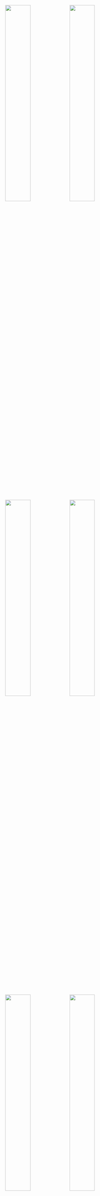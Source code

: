 <p dir="auto">  
<a target="_blank" rel="noopener noreferrer nofollow" href="https://github.com/daengjun/PetStrory/assets/98893006/bb910da7-4d1f-4748-b647-1aff2561a7e7"><img width="40%" src="https://github.com/daengjun/PetStrory/assets/98893006/bb910da7-4d1f-4748-b647-1aff2561a7e7" style="max-width: 100%;"></a>
    <a target="_blank" rel="noopener noreferrer nofollow" href="https://github.com/daengjun/PetStrory/assets/98893006/0d71eba1-9188-49b5-a10a-9d925b39b256"><img width="40%" 
src="https://github.com/daengjun/PetStrory/assets/98893006/0d71eba1-9188-49b5-a10a-9d925b39b256" style="max-width: 100%;"></a>

</p>  

<p dir="auto">  
<a target="_blank" rel="noopener noreferrer nofollow" href="https://github.com/daengjun/PetStrory/assets/98893006/a3de1267-8b38-4544-bb7c-5de347852781"><img width="40%" src="https://github.com/daengjun/PetStrory/assets/98893006/a3de1267-8b38-4544-bb7c-5de347852781" style="max-width: 100%;"></a>
<a target="_blank" rel="noopener noreferrer nofollow" href="https://github.com/daengjun/PetStrory/assets/98893006/b1bde6d8-08e1-437f-bbbc-dd70b08a61ca"><img width="40%" src="https://github.com/daengjun/PetStrory/assets/98893006/b1bde6d8-08e1-437f-bbbc-dd70b08a61ca" style="max-width: 100%;"></a>
</p>  

<p dir="auto">  
<a target="_blank" rel="noopener noreferrer nofollow" href="https://github.com/daengjun/PetStrory/assets/98893006/04b0f715-72f0-46fa-91a2-2531504d9c8b"><img width="40%" src="https://github.com/daengjun/PetStrory/assets/98893006/04b0f715-72f0-46fa-91a2-2531504d9c8b" style="max-width: 100%;"></a>
<a target="_blank" rel="noopener noreferrer nofollow" href="https://github.com/daengjun/PetStrory/assets/98893006/35bed764-2c08-42a4-a5f2-950124ee51c9"><img width="40%" src="https://github.com/daengjun/PetStrory/assets/98893006/35bed764-2c08-42a4-a5f2-950124ee51c9" style="max-width: 100%;"></a>
</p>  

<p dir="auto">  
<a target="_blank" rel="noopener noreferrer nofollow" href="https://github.com/daengjun/PetStrory/assets/98893006/93cfc6c4-6fec-46f9-b23d-62d246a59ff2"><img width="40%" src="https://github.com/daengjun/PetStrory/assets/98893006/93cfc6c4-6fec-46f9-b23d-62d246a59ff2" style="max-width: 100%;"></a>
  <a target="_blank" rel="noopener noreferrer nofollow" href="https://github.com/daengjun/PetStrory/assets/98893006/8a989677-facd-4ac2-a594-a2a3613b66e4"><img width="40%" src="https://github.com/daengjun/PetStrory/assets/98893006/8a989677-facd-4ac2-a594-a2a3613b66e4" style="max-width: 100%;"></a>
</p>

